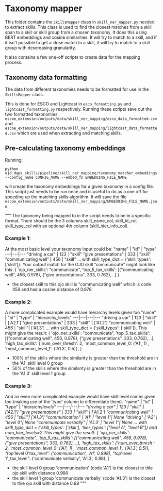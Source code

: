 # Taxonomy mapper

This folder contains the `SkillsMapper` class in `skill_ner_mapper.py` needed to extract skills. This class is used to find the closest matches from a skill span to a skill or skill group from a chosen taxonomy. It does this using BERT embeddings and cosine similarities. It will try to match to a skill, and if it isn't possible to get a close match to a skill, it will try to match to a skill group with descreasing granularity.

It also contains a few one-off scripts to create data for the mapping process.

## Taxonomy data formatting

The data from different taxonomies needs to be formatted for use in the `SkillsMapper` class.

This is done for ESCO and Lightcast in `esco_formatting.py` and `lightcast_formatting.py` respectively. Running these scripts save out the two formatted taxonomies `escoe_extension/outputs/data/skill_ner_mapping/esco_data_formatted.csv` and `escoe_extension/outputs/data/skill_ner_mapping/lightcast_data_formatted.csv` which are used when extracting and matching skills.

## Pre-calculating taxonomy embeddings

Running:

```
python ojd_daps_skills/pipeline/skill_ner_mapping/taxonomy_matcher_embeddings.py --config_name CONFIG_NAME --embed_fn EMBEDDING_FILE_NAME
```

will create the taxonomy embeddings for a given taxonomy in a config file. This script just needs to be run once and is useful to do as a one off for speeding up the matching skills algorithm. It will save the file `escoe_extension/outputs/data/skill_ner_mapping/EMBEDDING_FILE_NAME.json`.

"""
The taxonomy being mapped to in the script needs to be in a specific format.
There should be the 3 columns skill_name_col, skill_id_col, skill_type_col
with an optional 4th column (skill_hier_info_col).

### Example 1:

At the most basic level your taxonomy input could be:
"name" | "id" | "type"
---|---|---
"driving a car" | 123 | "skill"
"give presentations" | 333 | "skill"
"communicating well" | 456 | "skill"
...
with skill_type_dict = {'skill_types': ['skill']}.
Your output match for the OJO skill "communicate" might look like this:
{
'ojo_ner_skills': "communicate",
'top_5_tax_skills': [("communicating well", 456, 0.978), ("give presentations", 333, 0.762), ..]
}

- the closest skill to this ojo skill is "communicating well" which is code 456 and had a cosine distance of 0.978

### Example 2:

A more complicated example would have hierarchy levels given too
"name" | "id" | "type" | "hierarchy_levels"
---|---|---|---
"driving a car" | 123 | "skill" | ['A2.1']
"give presentations" | 333 | "skill" | ['A1.2']
"communicating well" | 456 | "skill"| ['A1.3']
...
with skill_type_dict = {'skill_types': ['skill']}.
This might give the result:
{
'ojo_ner_skills': "communicate",
'top_5_tax_skills': [("communicating well", 456, 0.978), ("give presentations", 333, 0.762), ..],
'high_tax_skills': {'num_over_thresh': 2, 'most_common_level_0: ('A1', 1) , 'most_common_level_1': ('A1.3', 0.5)},
}

- 100% of the skills where the similarity is greater than the threshold are in the 'A1' skill level 0 group
- 50% of the skills where the similarity is greater than the threshold are in the 'A1.3' skill level 1 group

### Example 3:

And an even more complicated example would have skill level names given too (making use
of the 'type' column to differentiate them).
"name" | "id" | "type" | "hierarchy*levels"
---|---|---|---
"driving a car" | 123 | "skill" | ['A2.1']
"give presentations" | 333 | "skill" | ['A1.2']
"communicating well" | 456 | "skill"| ['A1.3']
"communication" | 'A1' | "level 1"| None
"driving" | 'A2' | "level 0"| None
"communicate verbally" | 'A1.3' | "level 1"| None
...
with skill_type_dict = {'skill_types': ['skill'], 'hier_types': ["level A", "level B"]} and num_hier_levels=2
This might give the result:
{
'ojo_ner_skills': "communicate",
'top_5_tax_skills': [("communicating well", 456, 0.978), ("give presentations", 333, 0.762), ..],
'high_tax_skills': {'num_over_thresh': 2, 'most_common_level_0: ('A1', 1) , 'most_common_level_1': ('A1.3', 0.5)},
"top*'level 0'_tax_level": ('communication', 'A1', 0.998),
"top_'level 1'\_tax_level": ('communicate verbally', 'A1.3', 0.98),
}

- the skill level 0 group 'communication' (code 'A1') is the closest to thie ojo skill with distance 0.998
- the skill level 1 group 'communicate verbally' (code 'A1.3') is the closest to thie ojo skill with distance 0.98
  """

